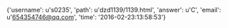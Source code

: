{'username': u's0235', 'path': u'dzd1139/1139.html', 'answer': u'C', 'email': u'654354746@qq.com', 'time': '2016-02-23:13:58:53'}